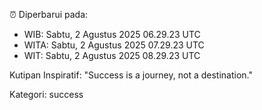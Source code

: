 ⏰ Diperbarui pada:
- WIB: Sabtu, 2 Agustus 2025 06.29.23 UTC
- WITA: Sabtu, 2 Agustus 2025 07.29.23 UTC
- WIT: Sabtu, 2 Agustus 2025 08.29.23 UTC

Kutipan Inspiratif:
"Success is a journey, not a destination."


Kategori: success

